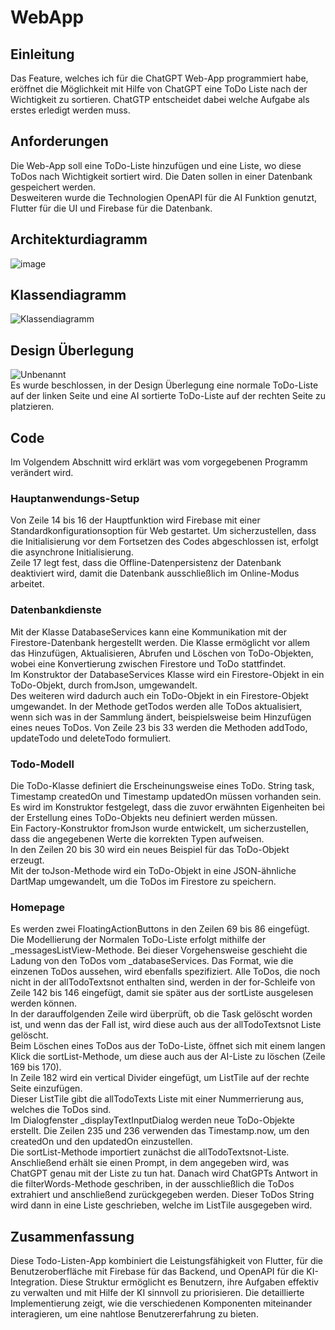 # WebApp
## Einleitung
Das Feature, welches ich für die ChatGPT Web-App programmiert habe, eröffnet die Möglichkeit mit Hilfe von ChatGPT eine ToDo Liste nach der Wichtigkeit zu sortieren. ChatGTP entscheidet dabei welche Aufgabe als erstes erledigt werden muss. 

## Anforderungen
Die Web-App soll eine ToDo-Liste hinzufügen und eine Liste, wo diese ToDos nach Wichtigkeit sortiert wird.
Die Daten sollen in einer Datenbank gespeichert werden.  
Desweiteren wurde die Technologien OpenAPI für die AI Funktion genutzt, Flutter für die UI und Firebase für die Datenbank.

## Architekturdiagramm
![image](https://github.com/TimonKy/web_entwicklung_BFAX422A/assets/126243654/43953235-8019-4105-8e73-5e8abdb6f6bc)

## Klassendiagramm
![Klassendiagramm](https://github.com/TimonKy/web_entwicklung_BFAX422A/assets/126243654/8d12616a-77ce-41b5-a76e-263fe5038123)

## Design Überlegung
![Unbenannt](https://github.com/TimonKy/web_entwicklung_BFAX422A/assets/126243654/7074763c-5898-44e1-8c2f-7b69d8b41bc0)   
Es wurde beschlossen, in der Design Überlegung eine normale ToDo-Liste auf der linken Seite und eine AI sortierte ToDo-Liste auf der rechten Seite zu platzieren. 

## Code
Im Volgendem Abschnitt wird erklärt was vom vorgegebenen Programm verändert wird.  

### Hauptanwendungs-Setup
Von Zeile 14 bis 16 der Hauptfunktion wird Firebase mit einer Standardkonfigurationsoption für Web gestartet. Um sicherzustellen, dass die Initialisierung vor dem Fortsetzen des Codes abgeschlossen ist, erfolgt die asynchrone Initialisierung.  
Zeile 17 legt fest, dass die Offline-Datenpersistenz der Datenbank deaktiviert wird, damit die Datenbank ausschließlich im Online-Modus arbeitet.   

### Datenbankdienste 
Mit der Klasse DatabaseServices kann eine Kommunikation mit der Firestore-Datenbank hergestellt werden. Die Klasse ermöglicht vor allem das Hinzufügen, Aktualisieren, Abrufen und Löschen von ToDo-Objekten, wobei eine Konvertierung zwischen Firestore und ToDo stattfindet.  
Im Konstruktor der DatabaseServices Klasse wird ein Firestore-Objekt in ein ToDo-Objekt, durch fromJson, umgewandelt.  
Des weiteren wird dadurch auch ein ToDo-Objekt in ein Firestore-Objekt umgewandet.
In der Methode getTodos werden alle ToDos aktualisiert, wenn sich was in der Sammlung ändert, beispielsweise beim Hinzufügen eines neues ToDos. 
Von Zeile 23 bis 33 werden die Methoden addTodo, updateTodo und deleteTodo formuliert. 

### Todo-Modell
Die ToDo-Klasse definiert die Erscheinungsweise eines ToDo. String task, Timestamp createdOn und Timestamp updatedOn müssen vorhanden sein.  
Es wird im Konstruktor festgelegt, dass die zuvor erwähnten Eigenheiten bei der Erstellung eines ToDo-Objekts neu definiert werden müssen.  
Ein Factory-Konstruktor fromJson wurde entwickelt, um sicherzustellen, dass die angegebenen Werte die korrekten Typen aufweisen.  
In den Zeilen 20 bis 30 wird ein neues Beispiel für das ToDo-Objekt erzeugt.  
Mit der toJson-Methode wird ein ToDo-Objekt in eine JSON-ähnliche DartMap umgewandelt, um die ToDos im Firestore zu speichern.  
 
### Homepage
Es werden zwei FloatingActionButtons in den Zeilen 69 bis 86 eingefügt.  
Die Modellierung der Normalen ToDo-Liste erfolgt mithilfe der _messagesListView-Methode. Bei dieser Vorgehensweise geschieht die Ladung von den ToDos vom _databaseServices. Das Format, wie die einzenen ToDos aussehen, wird ebenfalls spezifiziert. 
Alle ToDos, die noch nicht in der allTodoTextsnot enthalten sind, werden in der for-Schleife von Zeile 142 bis 146 eingefügt, damit sie später aus der sortListe ausgelesen werden können.  
In der darauffolgenden Zeile wird überprüft, ob die Task gelöscht worden ist, und wenn das der Fall ist, wird diese auch aus der allTodoTextsnot Liste gelöscht.  
Beim Löschen eines ToDos aus der ToDo-Liste, öffnet sich mit einem langen Klick die sortList-Methode, um diese auch aus der AI-Liste zu löschen (Zeile 169 bis 170).  
In Zeile 182 wird ein vertical Divider eingefügt, um ListTile auf der rechte Seite einzufügen.  
Dieser ListTile gibt die allTodoTexts Liste mit einer Nummerrierung aus, welches die ToDos sind.  
Im Dialogfenster _displayTextInputDialog werden neue ToDo-Objekte erstellt. Die Zeilen 235 und 236 verwenden das Timestamp.now, um den createdOn und den updatedOn einzustellen.  
Die sortList-Methode importiert zunächst die allTodoTextsnot-Liste. Anschließend erhält sie einen Prompt, in dem angegeben wird, was ChatGPT genau mit der Liste zu tun hat. Danach wird ChatGPTs Antwort in die filterWords-Methode geschriben, in der ausschließlich die ToDos extrahiert und anschließend zurückgegeben werden. Dieser ToDos String wird dann in eine Liste geschrieben, welche im ListTile ausgegeben wird.


## Zusammenfassung
Diese Todo-Listen-App kombiniert die Leistungsfähigkeit von Flutter, für die Benutzeroberfläche mit Firebase für das Backend, und OpenAPI für die KI-Integration. Diese Struktur ermöglicht es Benutzern, ihre Aufgaben effektiv zu verwalten und mit Hilfe der KI sinnvoll zu priorisieren. Die detaillierte Implementierung zeigt, wie die verschiedenen Komponenten miteinander interagieren, um eine nahtlose Benutzererfahrung zu bieten.

